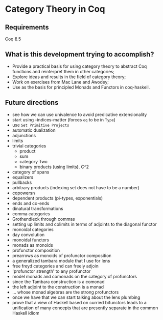 # Category Theory in Coq

## Requirements

Coq 8.5

## What is this development trying to accomplish?

- Provide a practical basis for using category theory to abstract Coq
  functions and reinterpret them in other categories;
- Explore ideas and results in the field of category theory;
- Work on exercises from Mac Lane and Awodey;
- Use as the basis for principled Monads and Functors in coq-haskell.

## Future directions

- see how we can use univalence to avoid predicative extensionality
- start using -indices-matter (forces `eq` to be in `Type`)
- use `Set Primitive Projects`
- automatic dualization
- adjunctions
- limits
- trivial categories
  - product
  - sum
  - category Two
  - binary products (using limits), C^2
- category of spans
- equalizers
- pullbacks
- arbitrary products (indexing set does not have to be a number)
- copowersn
- dependent products (pi-types, exponentials)
- ends and co-ends
- dinatural transformations
- comma categories
- Grothendieck through commas
- setting up limits and colimits in terms of adjoints to the diagonal functor
- monoidal categories
- day convolution
- monoidal functors
- monads as monoids
- profunctor composition
- prearrows as monoids of profunctor composition
- a generalized tambara module that I use for lens
- free freyd categories and can freely adjoin
- 'profunctor strength' to any profunctor
- model monads and comonads on the category of profunctors
- since the Tambara construction is a comonad
- the left adjoint to the construction is a monad
- ... whose monad algebras are the strong profunctors
- once we have that we can start talking about the lens plumbing
- prove that a view of Haskell based on curried bifunctors leads to a
  unification of many concepts that are presently separate in the common
  Haskell idiom
